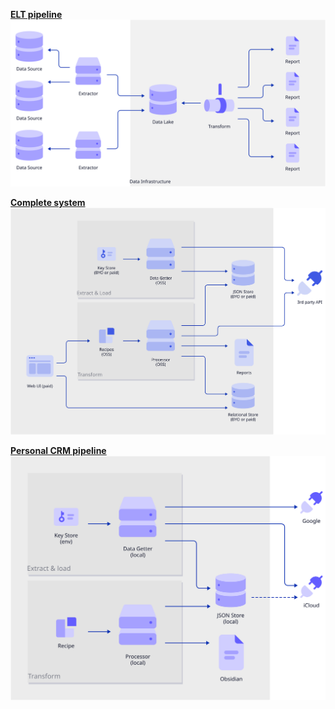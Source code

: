 **[ELT pipeline](./personal-data-pipeline-elt.d2)**
![](./personal-data-pipeline-elt.svg)

**[Complete system](personal-data-pipeline-complete.d2)**
![](./personal-data-pipeline-complete.svg)

**[Personal CRM pipeline](./personal-data-pipeline-crm.d2)**
![](./personal-data-pipeline-crm.svg)

